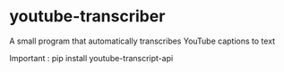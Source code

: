 # youtube-transcriber
A small program that automatically transcribes YouTube captions to text


Important : pip install youtube-transcript-api

